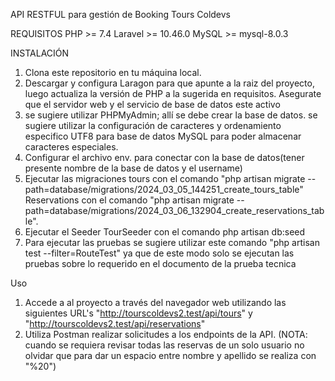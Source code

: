 API RESTFUL para gestión de Booking Tours Coldevs

REQUISITOS
PHP >= 7.4
Laravel >= 10.46.0
MySQL >= mysql-8.0.3

INSTALACIÓN

1. Clona este repositorio en tu máquina local.
2. Descargar y configura Laragon para que apunte a la raiz del proyecto, luego actualiza la versión de PHP a la sugerida en requisitos. Asegurate que el servidor web y el servicio de base de datos este activo 
3. se sugiere utilizar PHPMyAdmin; allí se debe crear la base de datos. se sugiere utilizar la configuración de caracteres y ordenamiento especifico UTF8 para base de datos MySQL para poder almacenar caracteres especiales.
4. Configurar el archivo env. para conectar con la base de datos(tener presente nombre de la base de datos y el username)
5. Ejecutar las migraciones 
    tours con el comando "php artisan migrate --path=database/migrations/2024_03_05_144251_create_tours_table"
    Reservations con el comando "php artisan migrate --path=database/migrations/2024_03_06_132904_create_reservations_table".
6. Ejecutar el Seeder TourSeeder con el comando php artisan db:seed
7. Para ejecutar las pruebas se sugiere utilizar este comando "php artisan test --filter=RouteTest" ya que de este modo solo se ejecutan las pruebas sobre lo requerido en el documento de la prueba tecnica

Uso
1. Accede a al proyecto a través del navegador web utilizando las siguientes URL's "http://tourscoldevs2.test/api/tours" y "http://tourscoldevs2.test/api/reservations"
2. Utiliza Postman realizar solicitudes a los endpoints de la API.
(NOTA: cuando se requiera revisar todas las reservas de un solo usuario no olvidar que para dar un espacio entre nombre y apellido se realiza con "%20")
